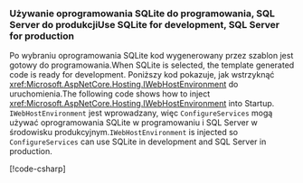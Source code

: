 ### <a name="use-sqlite-for-development-sql-server-for-production"></a><span data-ttu-id="0bc36-101">Używanie oprogramowania SQLite do programowania, SQL Server do produkcji</span><span class="sxs-lookup"><span data-stu-id="0bc36-101">Use SQLite for development, SQL Server for production</span></span>

<span data-ttu-id="0bc36-102">Po wybraniu oprogramowania SQLite kod wygenerowany przez szablon jest gotowy do programowania.</span><span class="sxs-lookup"><span data-stu-id="0bc36-102">When SQLite is selected, the template generated code is ready for development.</span></span> <span data-ttu-id="0bc36-103">Poniższy kod pokazuje, jak wstrzyknąć <xref:Microsoft.AspNetCore.Hosting.IWebHostEnvironment> do uruchomienia.</span><span class="sxs-lookup"><span data-stu-id="0bc36-103">The following code shows how to inject <xref:Microsoft.AspNetCore.Hosting.IWebHostEnvironment> into Startup.</span></span> <span data-ttu-id="0bc36-104">`IWebHostEnvironment` jest wprowadzany, więc `ConfigureServices` mogą używać oprogramowania SQLite w programowaniu i SQL Server w środowisku produkcyjnym.</span><span class="sxs-lookup"><span data-stu-id="0bc36-104">`IWebHostEnvironment` is injected so `ConfigureServices` can use SQLite in development and SQL Server in production.</span></span>

[!code-csharp[](~/includes/RP/code/StartupDevProd.cs?name=snippet&highlight=5,10,14)]
